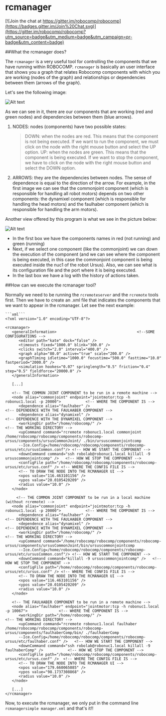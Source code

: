 rcmanager
===============================

[![Join the chat at https://gitter.im/robocomp/robocomp](https://badges.gitter.im/Join%20Chat.svg)](https://gitter.im/robocomp/robocomp?utm_source=badge&utm_medium=badge&utm_campaign=pr-badge&utm_content=badge)

##What the rcmanager does?

The `rcmanager` is a very useful tool for controlling the components that we have running within ROBOCOMP. `rcmanager` is basically an user interface that shows you a graph that relates Robocomp components with which you are working (nodes of the graph) and relationships or dependencies between them (arrows of the graph).

Let's see the following image:

![Alt text](https://github.com/robocomp/robocomp/blob/master/tools/rcmanager/share/rcmanager/rcmanager1.png)

As we can see in it, there are our components that are working (red and green nodes) and dependencies between them (blue arrows).

1. NODES: nodes (components) have two possible states:
    > DOWN: when the nodes are red. This means that the component is not being executed. If we want to run the component, we must click on the node with the right mouse button and select the UP option.
    > UP: when the nodes are green. This means that the component is being executed. If we want to stop the component, we have to click on the node with the right mouse button and select the DOWN option.
2. ARROWS: they are the dependencies between nodes. The sense of dependence is equal to the direction of the arrow. For example, in the first image we can see that the commonjoint component (which is responsible for handling all robot motors) depends on two other components: the dynamixel component (which is responsible for handling the head motors) and the faulhaber component (which is responsible for handling the arm motors).

Another view offered by this program is what we see in the picture below:

![Alt text](https://github.com/robocomp/robocomp/blob/master/tools/rcmanager/share/rcmanager/rcmanager2.png)

*   In the first box we have the components names in red (not running) and green (running)
*   Next, if we select one component (like the commonjoint) we can down the execution of the component (and we can see where the component is being executed, in this case the commonjoint component is being executed inside the nuc1 of the robot Ursus). Also, we can see what is its configuration file and the port where it is being executed.
*   In the last box we have a log with the history of actions taken. 

##How can we execute the rcmanager tool?

Normally we need to be running the `rcremoteserver` and the `rcremote` tools first. Then we have to create an .xml file that indicates the components that we want to appear in the rcmanager. Let see the next example:

    ```xml```
    <?xml version="1.0" encoding="UTF-8"?>
    
    <rcmanager>
       <generalInformation>                                    <!--SOME CONFIGURATIONS -->
          <editor path="kate" dock="false" />
          <timeouts fixed="1000.0" blink="300.0" />
          <clicks switch="2.0" interval="400.0" />
          <graph alpha="80.0" active="true" scale="200.0" />
          <graphTiming idletime="1000.0" focustime="500.0" fasttime="10.0" fastperiod="2000.0" />
          <simulation hookes="0.07" springlength="0.5" friction="0.4" step="0.5" fieldforce="20000.0" />
       </generalInformation>
       
       [...]
       
       <!-- THE COMMON JOINT COMPONENT to be run in a remote machine -->
       <node alias="commonjoint" endpoint="jointmotor:tcp -h robonuc1.local -p 20000">           <!-- WHERE THE COMPONENT IS -->
          <dependence alias="faulhaber" />                                                       <!-- DEPENDENCE WITH THE FAULHABER COMPONENT -->
          <dependence alias="dynamixel" />                                                       <!-- DEPENDENCE WITH THE DYNAMIXEL COMPONENT -->
          <workingDir path="/home/robocomp/" />                                                  <!-- THE WORKING DIRECTORY -->
          <upCommand command="rcremote robonuc1.local commonjoint /home/robocomp/robocomp/components/robocomp-ursus/components/ursusCommonJoint/ ./bin/ursuscommonjointcomp 
          --Ice.Config=/home/robocomp/robocomp/components/robocomp-ursus/etc/ursusCommon.conf"/> <!-- HOW WE START THE COMPONENT -->
          <downCommand command="ssh robolab@robonuc1.local killall -9 ursuscommonjointcomp" />   <!-- HOW WE STOP THE COMPONENT -->
          <configFile path="/home/robocomp/robocomp/components/robocomp-ursus/etc/ursus.conf" /> <!-- WHERE THE CONFIG FILE IS -->
          <!-- TO DRAW THE NODE INTO THE RCMANAGER UI -->
          <xpos value="116.463101156" />
          <ypos value="20.0105420209" />
          <radius value="10.0" />
       </node>
       
         <!-- THE COMMON JOINT COMPONENT to be run in a local machine (without rcremote) -->
       <node alias="commonjoint" endpoint="jointmotor:tcp -h robonuc1.local -p 20000">           <!-- WHERE THE COMPONENT IS -->
          <dependence alias="faulhaber" />                                                       <!-- DEPENDENCE WITH THE FAULHABER COMPONENT -->
          <dependence alias="dynamixel" />                                                       <!-- DEPENDENCE WITH THE DYNAMIXEL COMPONENT -->
          <workingDir path="/home/robocomp/" />                                                  <!-- THE WORKING DIRECTORY -->
          <upCommand command="/home/robocomp/robocomp/components/robocomp-ursus/components/ursusCommonJoint/bin/ursuscommonjointcomp 
          --Ice.Config=/home/robocomp/robocomp/components/robocomp-ursus/etc/ursusCommon.conf"/> <!-- HOW WE START THE COMPONENT -->
          <downCommand command="killall -9 ursuscommonjointcomp" />   <!-- HOW WE STOP THE COMPONENT -->
          <configFile path="/home/robocomp/robocomp/components/robocomp-ursus/etc/ursus.conf" /> <!-- WHERE THE CONFIG FILE IS -->
          <!-- TO DRAW THE NODE INTO THE RCMANAGER UI -->
          <xpos value="116.463101156" />
          <ypos value="20.0105420209" />
          <radius value="10.0" />
       </node>
       
       <!-- THE FAULHABER COMPONENT to be run in a remote machine -->
       <node alias="faulhaber" endpoint="jointmotor:tcp -h robonuc1.local -p 10067">              <!-- WHERE THE COMPONENT IS -->
          <workingDir path="/home/robocomp/" />                                                   <!-- THE WORKING DIRECTORY -->
          <upCommand command="rcremote robonuc1.local faulhaber /home/robocomp/robocomp/components/robocomp-ursus/components/faulhaberComp/bin/ ./faulhaberComp 
          --Ice.Config=/home/robocomp/robocomp/components/robocomp-ursus/etc/faulhaber.conf" />   <!-- HOW WE START THE COMPONENT -->
          <downCommand command="ssh robolab@robonuc1.local killall -9 faulhaberComp" />           <!-- HOW WE STOP THE COMPONENT -->
          <configFile path="/home/robocomp/robocomp/components/robocomp-ursus/etc/ursus.conf" />  <!-- WHERE THE CONFIG FILE IS -->
          <!-- TO DRAW THE NODE INTO THE RCMANAGER UI -->
          <xpos value="179.660065085" />
          <ypos value="98.1737308868" />
          <radius value="10.0" />
       </node>
    
       [...]
    </rcmanager>  
    
Now, to execute the rcmanager, we only put in the command line `rcmanagersimple manager.xml` and that's it!!

